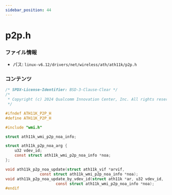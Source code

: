 ```yaml
---
sidebar_position: 44
---
```

# p2p.h

### ファイル情報

- パス: `linux-v6.12/drivers/net/wireless/ath/ath11k/p2p.h`

### コンテンツ

```h
/* SPDX-License-Identifier: BSD-3-Clause-Clear */
/*
 * Copyright (c) 2024 Qualcomm Innovation Center, Inc. All rights reserved.
 */

#ifndef ATH11K_P2P_H
#define ATH11K_P2P_H

#include "wmi.h"

struct ath11k_wmi_p2p_noa_info;

struct ath11k_p2p_noa_arg {
	u32 vdev_id;
	const struct ath11k_wmi_p2p_noa_info *noa;
};

void ath11k_p2p_noa_update(struct ath11k_vif *arvif,
			   const struct ath11k_wmi_p2p_noa_info *noa);
void ath11k_p2p_noa_update_by_vdev_id(struct ath11k *ar, u32 vdev_id,
				      const struct ath11k_wmi_p2p_noa_info *noa);
#endif

```
